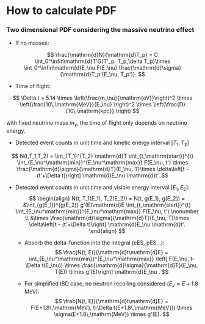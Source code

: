 # How to calculate PDF

### Two dimensional PDF considering the massive neutrino effect

- If no masses:

$$
\frac{\mathrm{d}N}{\mathrm{d}T_p} = C \int_0^\infin\mathrm{d}T'G(T'_p; T_p,\delta T_p)\times \int_0^\infin\mathrm{d}E_\nu F(E_\nu) \frac{\mathrm{d}\sigma}{\mathrm{d}T_p'(E_\nu, T_p')}.
$$



- Time of flight:

$$
\Delta t = 5.14 \times \left(\frac{m_\nu}{\mathrm{eV}}\right)^2 \times \left(\frac{10\,\mathrm{MeV}}{E_\nu} \right)^2 \times \left(\frac{D}{10\,\mathrm{kpc}}.\right)
$$

with fixed neutrino mass $m_\nu$, the time of flight only depends on neutrino energy.



- Detected event counts in unit time and kinetic energy interval $\left[T_1, T_2\right]$

$$
N(t,T_1,T_2) = \int_{T_1}^{T_2} \mathrm{d}T \int_{t_\mathrm{start}}^{t} \int_{E_\nu^\mathrm{min}}^{E_\nu^\mathrm{max}} F(E_\nu, t') \times \frac{\mathrm{d}\sigma}{\mathrm{d}T}(E_\nu, T)\times \delta\left[t - (t'+\Delta t)\right] \mathrm{d}E_\nu \mathrm{d}t'.
$$

- Detected event counts in unit time and visible energy interval  $\left[E_1, E_2\right]$:
  $$
  \begin{align}
  N(t, T_1(E_1), T_2(E_2)) = N(t, g(E_1), g(E_2)) = &\int_{g(E_1)}^{g(E_2)} g'(E)\mathrm{d}E  \int_{t_\mathrm{start}}^{t} \int_{E_\nu^\mathrm{min}}^{E_\nu^\mathrm{max}} F(E_\nu, t') \nonumber \\
  &\times \frac{\mathrm{d}\sigma}{\mathrm{d}T}(E_\nu, T)\times \delta\left[t - (t'+\Delta t)\right] \mathrm{d}E_\nu \mathrm{d}t'.
  \end{align}
  $$
  

  - Absorb the delta-function into the integral (eES, pES...):
    $$
    \frac{N(t, E)}{\mathrm{d}t\mathrm{d}E} = \int_{E_\nu^\mathrm{min}}^{E_\nu^\mathrm{max}} \left[ F(E_\nu, t-\Delta t(E_\nu))
    \times \frac{\mathrm{d}\sigma}{\mathrm{d}T}(E_\nu, T(E)) \times g'(E)\right] \mathrm{d}E_\nu .
    $$

  - For simplified IBD case, no neutron recoiling considered ($E_\nu \approx E+1.8$ MeV):
    $$
    \frac{N(t, E)}{\mathrm{d}t\mathrm{d}E} =  F(E+1.8\,\mathrm{MeV}, t-\Delta t(E+1.8\,\mathrm{MeV}))
    \times \sigma(E+1.8\,\mathrm{MeV}) \times g'(E).
    $$
    

    

